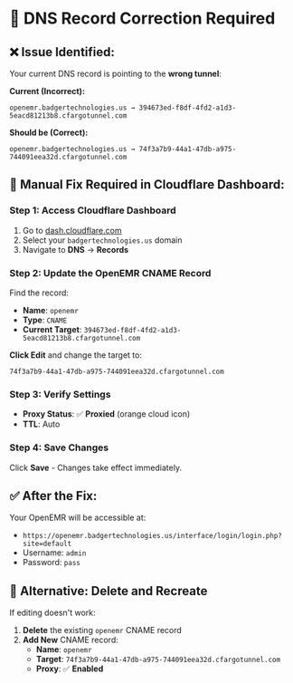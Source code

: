 # 🔧 DNS Record Correction Required

## ❌ **Issue Identified:**

Your current DNS record is pointing to the **wrong tunnel**:

**Current (Incorrect):**
```
openemr.badgertechnologies.us → 394673ed-f8df-4fd2-a1d3-5eacd81213b8.cfargotunnel.com
```

**Should be (Correct):**
```
openemr.badgertechnologies.us → 74f3a7b9-44a1-47db-a975-744091eea32d.cfargotunnel.com
```

## 🔄 **Manual Fix Required in Cloudflare Dashboard:**

### **Step 1: Access Cloudflare Dashboard**
1. Go to [dash.cloudflare.com](https://dash.cloudflare.com)
2. Select your `badgertechnologies.us` domain
3. Navigate to **DNS** → **Records**

### **Step 2: Update the OpenEMR CNAME Record**
Find the record:
- **Name**: `openemr`
- **Type**: `CNAME`
- **Current Target**: `394673ed-f8df-4fd2-a1d3-5eacd81213b8.cfargotunnel.com`

**Click Edit** and change the target to:
```
74f3a7b9-44a1-47db-a975-744091eea32d.cfargotunnel.com
```

### **Step 3: Verify Settings**
- **Proxy Status**: ✅ **Proxied** (orange cloud icon)
- **TTL**: Auto

### **Step 4: Save Changes**
Click **Save** - Changes take effect immediately.

## ✅ **After the Fix:**
Your OpenEMR will be accessible at:
- `https://openemr.badgertechnologies.us/interface/login/login.php?site=default`
- Username: `admin`
- Password: `pass`

## 🚨 **Alternative: Delete and Recreate**
If editing doesn't work:
1. **Delete** the existing `openemr` CNAME record
2. **Add New** CNAME record:
   - **Name**: `openemr`
   - **Target**: `74f3a7b9-44a1-47db-a975-744091eea32d.cfargotunnel.com`
   - **Proxy**: ✅ **Enabled**